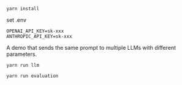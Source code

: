 
```
yarn install
```

set .env

```
OPENAI_API_KEY=sk-xxx
ANTHROPIC_API_KEY=sk-xxx
```


A demo that sends the same prompt to multiple LLMs with different parameters.

```
yarn run llm
```

```
yarn run evaluation
```
